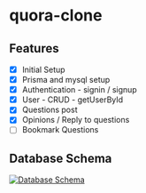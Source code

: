 # quora-clone

## Features

- [x] Initial Setup
- [x] Prisma and mysql setup
- [x] Authentication - signin / signup
- [x] User - CRUD - getUserById
- [x] Questions post
- [x] Opinions / Reply to questions
- [ ] Bookmark Questions

## Database Schema

[![Database Schema](https://i.postimg.cc/rwDt2RCv/Quora-BE-1.png)](https://postimg.cc/18ZzptdH)
